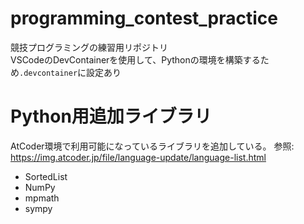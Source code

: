 # programming_contest_practice
競技プログラミングの練習用リポジトリ  
VSCodeのDevContainerを使用して、Pythonの環境を構築するため`.devcontainer`に設定あり

# Python用追加ライブラリ
AtCoder環境で利用可能になっているライブラリを追加している。
参照: https://img.atcoder.jp/file/language-update/language-list.html

- SortedList
- NumPy
- mpmath
- sympy
